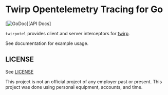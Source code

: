 # Twirp Opentelemetry Tracing for Go
[![GoDoc](https://pkg.go.dev/badge/github.com/bakins/twirpotel)][API Docs]

`twirpotel` provides client and server interceptors for [twirp](https://github.com/twitchtv/twirp).

See documentation for example usage.

## LICENSE

See [LICENSE](./LICENSE)

This project is not an official project of any employer past or present. 
This project was done using personal equipment, accounts, and time.
